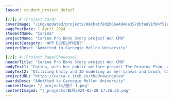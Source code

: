 ```yaml
---
layout: student_project_detail

[//]: # (Project Card)
coverImage: "/img/updated/projects/WeChat78d2b66e4946e357dbfa691f04f51eae.jpg"
pagePostDate: 1 April 2024
studentName: "Carina"
projectName: "Carina Pro Bono Story project Won CMU"
projectCategory: "APP DEVELOPMENT"
projectDesc: "Admitted to Carnegie Mellon University"

[//]: # (Project Page/Showcase)
headerTitle: "Carina Pro Bono Story project Won CMU"
bodyText1: "Carina, with her public welfare project The Drawing Plan, an application centered on art therapy aimed at assisting children's mental health, successfully garnered the attention of Carnegie Mellon University."
bodyText2: "Utilizing Unity and 3D modeling as her canvas and brush, Carina faced challenges from the outset: How to design an application that is both therapeutically effective and easy to use for children with special needs? From concept to reality, she gradually transformed The Drawing Plan into existence."
projectURL: "https://cacca-z.itch.io/thedrawingplan"
awardsDesc: "Admitted to Carnegie Mellon University"
contentImage: "/_projects/图片 1.png"
contentImage2: "/_projects/截屏2024-03-28 17.16.25.png"
---
```

